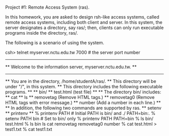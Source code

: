 Project #1: Remote Access System (ras).

In this homework, you are asked to design rsh-like access systems,
called remote access systems, including both
client and server.  In this system, the server designates a directory,
say ras/; then, clients can only run executable programs inside the
directory, ras/.

The following is a scenario of using the system.

csh> telnet myserver.nctu.edu.tw 7000 # the server port number
**************************************************************
** Welcome to the information server, myserver.nctu.edu.tw. **
**************************************************************
** You are in the directory, /home/studentA/ras/.
** This directory will be under "/", in this system.
** This directory includes the following executable programs.
**
**	bin/
**	test.html	(test file)
**
** The directory bin/ includes:
**	cat
**	ls
**	removetag		(Remove HTML tags.)
**	removetag0		(Remove HTML tags with error message.)
**	number  		(Add a number in each line.)
**
** In addition, the following two commands are supported by ras.
**	setenv
**	printenv
**
% printenv PATH                       # Initial PATH is bin/ and ./
PATH=bin:.
% setenv PATH bin                     # Set to bin/ only
% printenv PATH
PATH=bin
% ls
bin/		test.html
% ls bin
ls		cat		removetag     removetag0    number
% cat test.html > test1.txt
% cat test1.txt
<p>
<!test.html>
<TITLE>Test<TITLE>
<BODY>This is a <b>test</b> program
for ras.
</BODY>
</p>
% removetag test.html

Test
This is a test program
for ras.

% removetag test.html > test2.txt
% cat test2.txt

Test
This is a test programsfor ras.

% removetag0 test.html
Error: illegal tag "!test.html"

Test
This is a test program
for ras.

% removetag0 test.html > test2.txt
Error: illegal tag "!test.html"
% cat test2.txt

Test
This is a test program
for ras.

% removetag test.html | number
  1
  2 Test
  3 This is a test program
  4 for ras.
  5
% removetag test.html |1 number > test3.txt		# |1 does the same thing as normal pipe
% cat test3.txt
  1
  2 Test
  3 This is a test programs  4 for ras.
  5
% removetag test.html |3 removetag test.html | number |1 number		# |3 skips two processes.
  1
  2 Test
  3 This is a test program
  4 for ras.
  5
  6	1
  7	2 Test
  8	3 This is a test program
  9	4 for ras.
 10	5
% ls |2 ls | cat		# in this case, two ls output to the same pipe, the output of second ls will append to the output of first ls.
  bin/                
  test.html
  test1.txt
  test2.txt
  bin/
  test.html
  test1.txt
  test2.txt
% ls |2 removetag test.html		# ls pipe to next command

  Test
  This is a test program
  for ras.

% cat							# ls pipe to this command
  bin/
  test.html
  test1.txt
  test2.txt
% ls |2							# only pipe to second next legal process, doesn’t output
% asdasdas						# illegal command will not be counted
  Unknown command: [asdasdas].
% removetag test.html | cat		# cat is second next legal process of ls
  bin/
  test.html
  test1.txt
  test2.txt

  Test
  This is a test program
  for ras.

% exit
csh>
